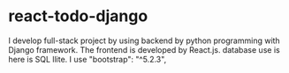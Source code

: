 # react-todo-django
I develop full-stack project by using backend by python programming with Django framework.
The frontend is developed by React.js. 
database use is here is SQL llite.
I use "bootstrap": "^5.2.3",



